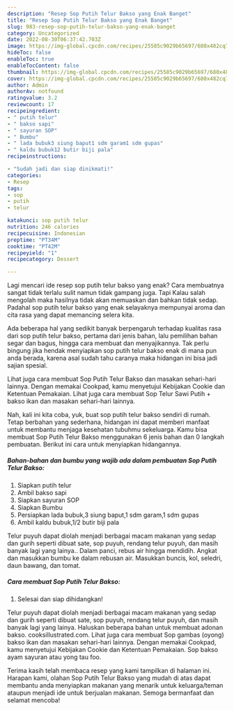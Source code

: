 ```yaml
---
description: "Resep Sop Putih Telur Bakso yang Enak Banget"
title: "Resep Sop Putih Telur Bakso yang Enak Banget"
slug: 983-resep-sop-putih-telur-bakso-yang-enak-banget
category: Uncategorized
date: 2022-08-30T06:37:42.703Z
image: https://img-global.cpcdn.com/recipes/25585c9029b65697/680x482cq70/sop-putih-telur-bakso-foto-resep-utama.jpg
hideToc: false
enableToc: true
enableTocContent: false
thumbnail: https://img-global.cpcdn.com/recipes/25585c9029b65697/680x482cq70/sop-putih-telur-bakso-foto-resep-utama.jpg
cover: https://img-global.cpcdn.com/recipes/25585c9029b65697/680x482cq70/sop-putih-telur-bakso-foto-resep-utama.jpg
author: Admin
authorAv: notfound
ratingvalue: 3.2
reviewcount: 17
recipeingredient:
- " putih telur"
- " bakso sapi"
- " sayuran SOP"
- " Bumbu"
- " lada bubuk3 siung baput1 sdm garam1 sdm gupas"
- " kaldu bubuk12 butir biji pala"
recipeinstructions:

- "Sudah jadi dan siap dinikmati!"
categories:
- Resep
tags:
- sop
- putih
- telur

katakunci: sop putih telur 
nutrition: 246 calories
recipecuisine: Indonesian
preptime: "PT34M"
cooktime: "PT42M"
recipeyield: "1"
recipecategory: Dessert

---
```



Lagi mencari ide resep sop putih telur bakso yang enak? Cara membuatnya sangat tidak terlalu sulit namun tidak gampang juga. Tapi Kalau salah mengolah maka hasilnya tidak akan memuaskan dan bahkan tidak sedap. Padahal sop putih telur bakso yang enak selayaknya mempunyai aroma dan cita rasa yang dapat memancing selera kita.


Ada beberapa hal yang sedikit banyak berpengaruh terhadap kualitas rasa dari sop putih telur bakso, pertama dari jenis bahan, lalu pemilihan bahan segar dan bagus, hingga cara membuat dan menyajikannya. Tak perlu bingung jika hendak menyiapkan sop putih telur bakso enak di mana pun anda berada, karena asal sudah tahu caranya maka hidangan ini bisa jadi sajian spesial.

Lihat juga cara membuat Sop Putih Telur Bakso dan masakan sehari-hari lainnya. Dengan memakai Cookpad, kamu menyetujui Kebijakan Cookie dan Ketentuan Pemakaian. Lihat juga cara membuat Sop Telur Sawi Putih + bakso ikan dan masakan sehari-hari lainnya.


Nah, kali ini kita coba, yuk, buat sop putih telur bakso sendiri di rumah. Tetap berbahan yang sederhana, hidangan ini dapat memberi manfaat untuk membantu menjaga kesehatan tubuhmu sekeluarga. Kamu bisa membuat Sop Putih Telur Bakso menggunakan 6 jenis bahan dan 0 langkah pembuatan. Berikut ini cara untuk menyiapkan hidangannya.

<!--inarticleads1-->

##### Bahan-bahan dan bumbu yang wajib ada dalam pembuatan Sop Putih Telur Bakso:

1. Siapkan  putih telur
1. Ambil  bakso sapi
1. Siapkan  sayuran SOP
1. Siapkan  Bumbu
1. Persiapkan  lada bubuk,3 siung baput,1 sdm garam,1 sdm gupas
1. Ambil  kaldu bubuk,1/2 butir biji pala


Telur puyuh dapat diolah menjadi berbagai macam makanan yang sedap dan gurih seperti dibuat sate, sop puyuh, rendang telur puyuh, dan masih banyak lagi yang lainya.. Dalam panci, rebus air hingga mendidih. Angkat dan masukkan bumbu ke dalam rebusan air. Masukkan buncis, kol, seledri, daun bawang, dan tomat. 

<!--inarticleads2-->

##### Cara membuat Sop Putih Telur Bakso:


1. Selesai dan siap dihidangkan!

Telur puyuh dapat diolah menjadi berbagai macam makanan yang sedap dan gurih seperti dibuat sate, sop puyuh, rendang telur puyuh, dan masih banyak lagi yang lainya. Haluskan beberapa bahan untuk membuat adonan bakso. cooksillustrated.com. Lihat juga cara membuat Sop gambas (oyong) bakso ikan dan masakan sehari-hari lainnya. Dengan memakai Cookpad, kamu menyetujui Kebijakan Cookie dan Ketentuan Pemakaian. Sop bakso ayam sayuran atau yong tau foo. 

Terima kasih telah membaca resep yang kami tampilkan di halaman ini. Harapan kami, olahan Sop Putih Telur Bakso yang mudah di atas dapat membantu anda menyiapkan makanan yang menarik untuk keluarga/teman ataupun menjadi ide untuk berjualan makanan. Semoga bermanfaat dan selamat mencoba!
